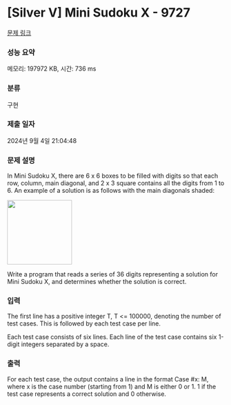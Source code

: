 # [Silver V] Mini Sudoku X - 9727 

[문제 링크](https://www.acmicpc.net/problem/9727) 

### 성능 요약

메모리: 197972 KB, 시간: 736 ms

### 분류

구현

### 제출 일자

2024년 9월 4일 21:04:48

### 문제 설명

<p>In Mini Sudoku X, there are 6 x 6 boxes to be filled with digits so that each row, column, main diagonal, and 2 x 3 square contains all the digits from 1 to 6. An example of a solution is as follows with the main diagonals shaded:</p>

<p><img alt="" src="https://onlinejudgeimages.s3.amazonaws.com/problem/9727/%EC%8A%A4%ED%81%AC%EB%A6%B0%EC%83%B7%202016-09-29%20%EC%98%A4%ED%9B%84%209.22.14.png" style="height:149px; width:150px"></p>

<p>Write a program that reads a series of 36 digits representing a solution for Mini Sudoku X, and determines whether the solution is correct.</p>

### 입력 

 <p>The first line has a positive integer T, T <= 100000, denoting the number of test cases. This is followed by each test case per line.</p>

<p>Each test case consists of six lines. Each line of the test case contains six 1-digit integers separated by a space.</p>

### 출력 

 <p>For each test case, the output contains a line in the format Case #x: M, where x is the case number (starting from 1) and M is either 0 or 1. 1 if the test case represents a correct solution and 0 otherwise.</p>

